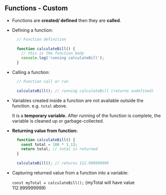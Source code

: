 
## Functions - Custom

-   Functions are **created/ defined** then they are **called**.
    
-   Defining a function:
    
    ```javascript
      // Function definition
      
      function calculateBill() {
      	// this is the function body
      	console.log('running calculateBill');
      }
    
    ```
    
-   Calling a function:
    
    ```javascript
      // Function call or run
      
      calculateBill(); // running calculateBill (returns undefined)
    
    ```
    
-   Variables created inside a function are not available outside the function. e.g. `total` above.
    
    It is a **temporary variable.** After running of the function is complete, the variable is cleaned up or garbage-collected.
    
-   **Returning value from function:**
    
    ```javascript
      function calculateBill() {
      	const total = 100 * 1.13;
      	return total; // total is returned
      }
      
      calculateBill(); // returns 112.999999999
    
    ```
    
-   Capturing returned value from a function into a variable:
    
    `const myTotal = calculateBill();` (myTotal will have value 112.999999999)